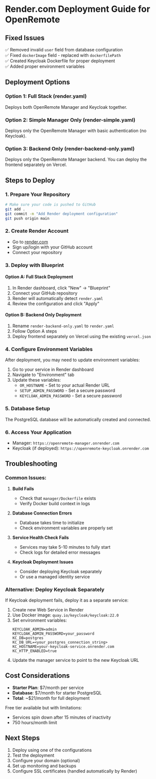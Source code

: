 # Render.com Deployment Guide for OpenRemote

## Fixed Issues
✅ Removed invalid `user` field from database configuration  
✅ Fixed `dockerImage` field - replaced with `dockerfilePath`  
✅ Created Keycloak Dockerfile for proper deployment  
✅ Added proper environment variables  

## Deployment Options

### Option 1: Full Stack (render.yaml)
Deploys both OpenRemote Manager and Keycloak together.

### Option 2: Simple Manager Only (render-simple.yaml)
Deploys only the OpenRemote Manager with basic authentication (no Keycloak).

### Option 3: Backend Only (render-backend-only.yaml)
Deploys only the OpenRemote Manager backend. You can deploy the frontend separately on Vercel.

## Steps to Deploy

### 1. Prepare Your Repository
```bash
# Make sure your code is pushed to GitHub
git add .
git commit -m "Add Render deployment configuration"
git push origin main
```

### 2. Create Render Account
- Go to [render.com](https://render.com)
- Sign up/login with your GitHub account
- Connect your repository

### 3. Deploy with Blueprint

#### Option A: Full Stack Deployment
1. In Render dashboard, click "New" → "Blueprint"
2. Connect your GitHub repository
3. Render will automatically detect `render.yaml`
4. Review the configuration and click "Apply"

#### Option B: Backend Only Deployment
1. Rename `render-backend-only.yaml` to `render.yaml`
2. Follow Option A steps
3. Deploy frontend separately on Vercel using the existing `vercel.json`

### 4. Configure Environment Variables
After deployment, you may need to update environment variables:

1. Go to your service in Render dashboard
2. Navigate to "Environment" tab
3. Update these variables:
   - `OR_HOSTNAME` - Set to your actual Render URL
   - `SETUP_ADMIN_PASSWORD` - Set a secure password
   - `KEYCLOAK_ADMIN_PASSWORD` - Set a secure password

### 5. Database Setup
The PostgreSQL database will be automatically created and connected.

### 6. Access Your Application
- Manager: `https://openremote-manager.onrender.com`
- Keycloak (if deployed): `https://openremote-keycloak.onrender.com`

## Troubleshooting

### Common Issues:

1. **Build Fails**
   - Check that `manager/Dockerfile` exists
   - Verify Docker build context in logs

2. **Database Connection Errors**
   - Database takes time to initialize
   - Check environment variables are properly set

3. **Service Health Check Fails**
   - Services may take 5-10 minutes to fully start
   - Check logs for detailed error messages

4. **Keycloak Deployment Issues**
   - Consider deploying Keycloak separately
   - Or use a managed identity service

### Alternative: Deploy Keycloak Separately

If Keycloak deployment fails, deploy it as a separate service:

1. Create new Web Service in Render
2. Use Docker image: `quay.io/keycloak/keycloak:22.0`
3. Set environment variables:
   ```
   KEYCLOAK_ADMIN=admin
   KEYCLOAK_ADMIN_PASSWORD=your_password
   KC_DB=postgres
   KC_DB_URL=<your_postgres_connection_string>
   KC_HOSTNAME=your-keycloak-service.onrender.com
   KC_HTTP_ENABLED=true
   ```
4. Update the manager service to point to the new Keycloak URL

## Cost Considerations

- **Starter Plan**: $7/month per service
- **Database**: $7/month for starter PostgreSQL
- **Total**: ~$21/month for full deployment

Free tier available but with limitations:
- Services spin down after 15 minutes of inactivity
- 750 hours/month limit

## Next Steps

1. Deploy using one of the configurations
2. Test the deployment
3. Configure your domain (optional)
4. Set up monitoring and backups
5. Configure SSL certificates (handled automatically by Render)
